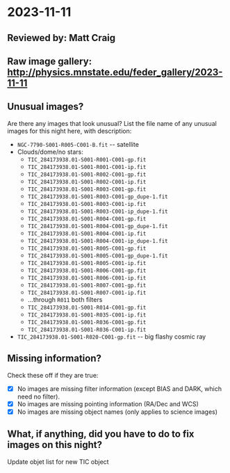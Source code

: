 # 2023-11-11

## Reviewed by:   Matt Craig 

## Raw image gallery: http://physics.mnstate.edu/feder_gallery/2023-11-11

## Unusual images?

Are there any images that look unusual? List the file name of any unusual images for this night here, with description:

+ `NGC-7790-S001-R005-C001-B.fit` -- satellite
+ Clouds/dome/no stars:
  - `TIC_284173938.01-S001-R001-C001-gp.fit`
  - `TIC_284173938.01-S001-R001-C001-ip.fit`
  - `TIC_284173938.01-S001-R002-C001-gp.fit`
  - `TIC_284173938.01-S001-R002-C001-ip.fit`
  - `TIC_284173938.01-S001-R003-C001-gp.fit`
  - `TIC_284173938.01-S001-R003-C001-gp_dupe-1.fit`
  - `TIC_284173938.01-S001-R003-C001-ip.fit`
  - `TIC_284173938.01-S001-R003-C001-ip_dupe-1.fit`
  - `TIC_284173938.01-S001-R004-C001-gp.fit`
  - `TIC_284173938.01-S001-R004-C001-gp_dupe-1.fit`
  - `TIC_284173938.01-S001-R004-C001-ip.fit`
  - `TIC_284173938.01-S001-R004-C001-ip_dupe-1.fit`
  - `TIC_284173938.01-S001-R005-C001-gp.fit`
  - `TIC_284173938.01-S001-R005-C001-gp_dupe-1.fit`
  - `TIC_284173938.01-S001-R005-C001-ip.fit`
  - `TIC_284173938.01-S001-R006-C001-gp.fit`
  - `TIC_284173938.01-S001-R006-C001-ip.fit`
  - `TIC_284173938.01-S001-R007-C001-gp.fit`
  - `TIC_284173938.01-S001-R007-C001-ip.fit`
  - ...through `R011` both filters
  - `TIC_284173938.01-S001-R014-C001-gp.fit`
  - `TIC_284173938.01-S001-R035-C001-ip.fit`
  - `TIC_284173938.01-S001-R036-C001-gp.fit`
  - `TIC_284173938.01-S001-R036-C001-ip.fit`
+ `TIC_284173938.01-S001-R020-C001-gp.fit` -- big flashy cosmic ray

## Missing information?

Check these off if they are true:

- [x] No images are missing filter information (except BIAS and DARK, which need no filter).
- [x] No images are missing pointing information (RA/Dec and WCS)
- [x] No images are missing object names (only applies to science images)

## What, if anything, did you have to do to fix images on this night?

Update objet list for new TIC object
